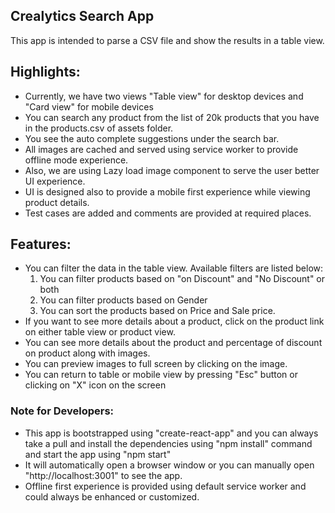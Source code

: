 ## Crealytics Search App

This app is intended to parse a CSV file and show the results in a table view.

## Highlights:

- Currently, we have two views "Table view" for desktop devices and "Card view" for mobile devices
- You can search any product from the list of 20k products that you have in the products.csv of assets folder.
- You see the auto complete suggestions under the search bar.
- All images are cached and served using service worker to provide offline mode experience.
- Also, we are using Lazy load image component to serve the user better UI experience.
- UI is designed also to provide a mobile first experience while viewing product details.
- Test cases are added and comments are provided at required places.

## Features:

- You can filter the data in the table view. Available filters are listed below:
  1. You can filter products based on "on Discount" and "No Discount" or both
  2. You can filter products based on Gender
  3. You can sort the products based on Price and Sale price.
- If you want to see more details about a product, click on the product link on either table view or product view.
- You can see more details about the product and percentage of discount on product along with images.
- You can preview images to full screen by clicking on the image.
- You can return to table or mobile view by pressing "Esc" button or clicking on "X" icon on the screen

### Note for Developers:

- This app is bootstrapped using "create-react-app" and you can always take a pull and install the dependencies using "npm install" command and start the app using "npm start"
- It will automatically open a browser window or you can manually open "http://localhost:3001" to see the app.
- Offline first experience is provided using default service worker and could always be enhanced or customized.
